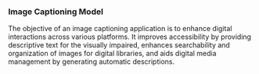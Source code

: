 ### Image Captioning Model

The objective of an image captioning application is to enhance digital interactions across various platforms. It improves accessibility by providing descriptive text for the visually impaired, enhances searchability and organization of images for digital libraries, and aids digital media management by generating automatic descriptions. 
